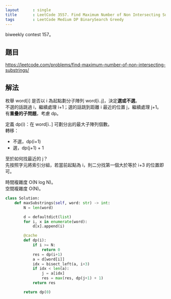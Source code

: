```yaml
---
layout      : single
title       : LeetCode 3557. Find Maximum Number of Non Intersecting Substrings
tags        : LeetCode Medium DP BinarySearch Greedy
---
```

biweekly contest 157。

## 題目

<https://leetcode.com/problems/find-maximum-number-of-non-intersecting-substrings/>

## 解法

枚舉 word[i] 是否以 i 為起點劃分子陣列 word[i..j]，決定**選或不選**。  
不選的話跳過 i，繼續處理 i+1；選的話跳到距離 i 最近的位置 j，繼續處理 j+1。  
有**重疊的子問題**，考慮 dp。  

定義 dp(i)：在 word[i..] 可劃分出的最大子陣列個數。  
轉移：  

- 不選，dp(i+1)  
- 選，dp(j+1) + 1  

至於如何找最近的 j？  
先按照字元將索引分組，若當前起點為 i，則二分找第一個大於等於 i+3 的位置即可。  

時間複雜度 O(N log N)。  
空間複雜度 O(N)。  

```python
class Solution:
    def maxSubstrings(self, word: str) -> int:
        N = len(word)

        d = defaultdict(list)
        for i, x in enumerate(word):
            d[x].append(i)

        @cache
        def dp(i):
            if i >= N:
                return 0
            res = dp(i+1)
            a = d[word[i]]
            idx = bisect_left(a, i+3)
            if idx < len(a):
                j = a[idx]
                res = max(res, dp(j+1) + 1)
            return res

        return dp(0)
```
